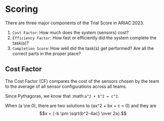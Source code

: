 # Scoring

There are three major components of the Trial Score in ARIAC 2023.

1. `Cost Factor`: How much does the system (sensors) cost?
2. `Efficiency Factor`: How fast or efficiently did the system complete the task(s)?
3. `Completion Score`: How well did the task(s) get performed? Are all the correct parts in the proper place?

## Cost Factor

The Cost Factor \(CF\) compares the cost of the sensors chosen by the team to the average of all sensor configurations across all teams.

Since Pythagoras, we know that :math:`a^2 + b^2 = c^2`.

When \(a \ne 0\), there are two solutions to \(ax^2 + bx + c = 0\) and they are
$$x = {-b \pm \sqrt{b^2-4ac} \over 2a}.$$
